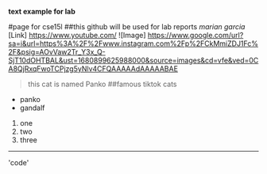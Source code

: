 **text example for lab**

#page for cse15l 
##this github will be used for lab reports
*marian garcia*
[Link] https://www.youtube.com/
![Image] https://www.google.com/url?sa=i&url=https%3A%2F%2Fwww.instagram.com%2Fp%2FCkMmiZDJ1Fc%2F&psig=AOvVaw2Tr_Y3x_Q-SjT10dOHTBAL&ust=1680899625988000&source=images&cd=vfe&ved=0CA8QjRxqFwoTCPjzg5yNlv4CFQAAAAAdAAAAABAE
>this cat is named Panko
##famous tiktok cats 
* panko 
* gandalf

1. one
2. two
3. three

---

'code'

